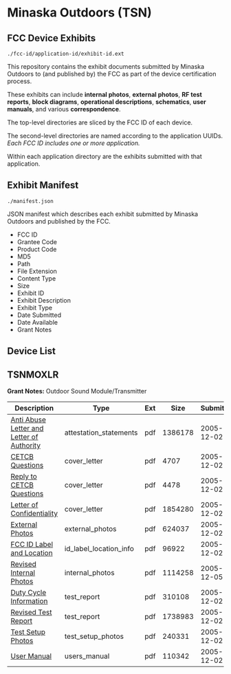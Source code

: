 # Minaska Outdoors (TSN)
## FCC Device Exhibits

```
./fcc-id/application-id/exhibit-id.ext
```

This repository contains the exhibit documents submitted by Minaska Outdoors to (and published by) the FCC as part of the device certification process.

These exhibits can include **internal photos**, **external photos**, **RF test reports**, **block diagrams**, **operational descriptions**, **schematics**, **user manuals**, and various **correspondence**.

The top-level directories are sliced by the FCC ID of each device.

The second-level directories are named according to the application UUIDs. *Each FCC ID includes one or more application.*

Within each application directory are the exhibits submitted with that application. 

## Exhibit Manifest

```
./manifest.json
```

JSON manifest which describes each exhibit submitted by Minaska Outdoors and published by the FCC.

- FCC ID
- Grantee Code
- Product Code
- MD5
- Path
- File Extension
- Content Type
- Size
- Exhibit ID
- Exhibit Description
- Exhibit Type
- Date Submitted
- Date Available
- Grant Notes

## Device List
## TSNMOXLR
**Grant Notes:** Outdoor Sound Module/Transmitter

| Description | Type | Ext | Size | Submitted | Available |
| ----------- | ---- | --- | ---- | --------- | --------- |
| [Anti Abuse Letter and Letter of Authority](TSNMOXLR/19bd49ee390f86c9aff65e74e2754535/608115.pdf) | attestation_statements | pdf | 1386178 | 2005-12-02 | 2005-12-02 |
| [CETCB Questions](TSNMOXLR/19bd49ee390f86c9aff65e74e2754535/608117.pdf) | cover_letter | pdf | 4707 | 2005-12-02 | 2005-12-02 |
| [Reply to CETCB Questions](TSNMOXLR/19bd49ee390f86c9aff65e74e2754535/608118.pdf) | cover_letter | pdf | 4478 | 2005-12-02 | 2005-12-02 |
| [Letter of Confidentiality](TSNMOXLR/19bd49ee390f86c9aff65e74e2754535/608119.pdf) | cover_letter | pdf | 1854280 | 2005-12-02 | 2005-12-02 |
| [External Photos](TSNMOXLR/19bd49ee390f86c9aff65e74e2754535/608120.pdf) | external_photos | pdf | 624037 | 2005-12-02 | 2005-12-02 |
| [FCC ID Label and Location](TSNMOXLR/19bd49ee390f86c9aff65e74e2754535/608121.pdf) | id_label_location_info | pdf | 96922 | 2005-12-02 | 2005-12-02 |
| [Revised Internal Photos](TSNMOXLR/19bd49ee390f86c9aff65e74e2754535/608927.pdf) | internal_photos | pdf | 1114258 | 2005-12-05 | 2005-12-02 |
| [Duty Cycle Information](TSNMOXLR/19bd49ee390f86c9aff65e74e2754535/608128.pdf) | test_report | pdf | 310108 | 2005-12-02 | 2005-12-02 |
| [Revised Test Report](TSNMOXLR/19bd49ee390f86c9aff65e74e2754535/608130.pdf) | test_report | pdf | 1738983 | 2005-12-02 | 2005-12-02 |
| [Test Setup Photos](TSNMOXLR/19bd49ee390f86c9aff65e74e2754535/608126.pdf) | test_setup_photos | pdf | 240331 | 2005-12-02 | 2005-12-02 |
| [User Manual](TSNMOXLR/19bd49ee390f86c9aff65e74e2754535/608127.pdf) | users_manual | pdf | 110342 | 2005-12-02 | 2005-12-02 |
